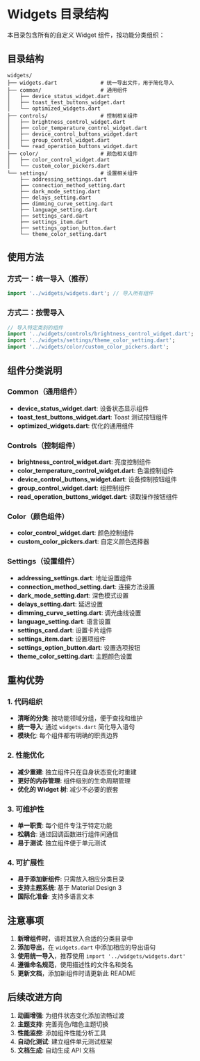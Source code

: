 # Widgets 目录结构

本目录包含所有的自定义 Widget 组件，按功能分类组织：

## 目录结构

```
widgets/
├── widgets.dart              # 统一导出文件，用于简化导入
├── common/                   # 通用组件
│   ├── device_status_widget.dart
│   ├── toast_test_buttons_widget.dart
│   └── optimized_widgets.dart
├── controls/                 # 控制相关组件
│   ├── brightness_control_widget.dart
│   ├── color_temperature_control_widget.dart
│   ├── device_control_buttons_widget.dart
│   ├── group_control_widget.dart
│   └── read_operation_buttons_widget.dart
├── color/                    # 颜色相关组件
│   ├── color_control_widget.dart
│   └── custom_color_pickers.dart
└── settings/                 # 设置相关组件
    ├── addressing_settings.dart
    ├── connection_method_setting.dart
    ├── dark_mode_setting.dart
    ├── delays_setting.dart
    ├── dimming_curve_setting.dart
    ├── language_setting.dart
    ├── settings_card.dart
    ├── settings_item.dart
    ├── settings_option_button.dart
    └── theme_color_setting.dart
```

## 使用方法

### 方式一：统一导入（推荐）
```dart
import '../widgets/widgets.dart'; // 导入所有组件
```

### 方式二：按需导入
```dart
// 导入特定类别的组件
import '../widgets/controls/brightness_control_widget.dart';
import '../widgets/settings/theme_color_setting.dart';
import '../widgets/color/custom_color_pickers.dart';
```

## 组件分类说明

### Common（通用组件）
- **device_status_widget.dart**: 设备状态显示组件
- **toast_test_buttons_widget.dart**: Toast 测试按钮组件
- **optimized_widgets.dart**: 优化的通用组件

### Controls（控制组件）
- **brightness_control_widget.dart**: 亮度控制组件
- **color_temperature_control_widget.dart**: 色温控制组件
- **device_control_buttons_widget.dart**: 设备控制按钮组件
- **group_control_widget.dart**: 组控制组件
- **read_operation_buttons_widget.dart**: 读取操作按钮组件

### Color（颜色组件）
- **color_control_widget.dart**: 颜色控制组件
- **custom_color_pickers.dart**: 自定义颜色选择器

### Settings（设置组件）
- **addressing_settings.dart**: 地址设置组件
- **connection_method_setting.dart**: 连接方法设置
- **dark_mode_setting.dart**: 深色模式设置
- **delays_setting.dart**: 延迟设置
- **dimming_curve_setting.dart**: 调光曲线设置
- **language_setting.dart**: 语言设置
- **settings_card.dart**: 设置卡片组件
- **settings_item.dart**: 设置项组件
- **settings_option_button.dart**: 设置选项按钮
- **theme_color_setting.dart**: 主题颜色设置

## 重构优势

### 1. 代码组织
- **清晰的分类**: 按功能领域分组，便于查找和维护
- **统一导入**: 通过 `widgets.dart` 简化导入语句
- **模块化**: 每个组件都有明确的职责边界

### 2. 性能优化
- **减少重建**: 独立组件只在自身状态变化时重建
- **更好的内存管理**: 组件级别的生命周期管理
- **优化的 Widget 树**: 减少不必要的嵌套

### 3. 可维护性
- **单一职责**: 每个组件专注于特定功能
- **松耦合**: 通过回调函数进行组件间通信
- **易于测试**: 独立组件便于单元测试

### 4. 可扩展性
- **易于添加新组件**: 只需放入相应分类目录
- **支持主题系统**: 基于 Material Design 3
- **国际化准备**: 支持多语言文本

## 注意事项

1. **新增组件时**，请将其放入合适的分类目录中
2. **添加导出**，在 `widgets.dart` 中添加相应的导出语句
3. **使用统一导入**，推荐使用 `import '../widgets/widgets.dart'`
4. **遵循命名规范**，使用描述性的文件名和类名
5. **更新文档**，添加新组件时请更新此 README

## 后续改进方向

1. **动画增强**: 为组件状态变化添加流畅过渡
2. **主题支持**: 完善亮色/暗色主题切换
3. **性能监控**: 添加组件性能分析工具
4. **自动化测试**: 建立组件单元测试框架
5. **文档生成**: 自动生成 API 文档
